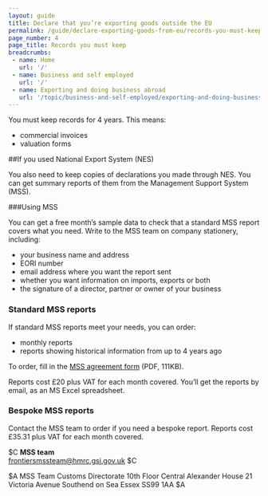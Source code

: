 ```yaml
---
layout: guide
title: Declare that you’re exporting goods outside the EU
permalink: /guide/declare-exporting-goods-from-eu/records-you-must-keep.html
page_number: 4
page_title: Records you must keep
breadcrumbs:
 - name: Home
   url: '/'
 - name: Business and self employed
   url: '/'
 - name: Exporting and doing business abroad
   url: '/topic/business-and-self-employed/exporting-and-doing-business-abroad.html'   
---
```


You must keep records for 4 years. This means:

- commercial invoices
- valuation forms

##If you used National Export System (NES)

You also need to keep copies of declarations you made through NES. You can get summary reports of them from the Management Support System (MSS).

###Using MSS

You can get a free month’s sample data to check that a standard MSS report covers what you need. Write to the MSS team on company stationery, including:

- your business name and address
- EORI number
- email address where you want the report sent
- whether you want information on imports, exports or both
- the signature of a director, partner or owner of your business

### Standard MSS reports

If standard MSS reports meet your needs, you can order:

- monthly  reports
- reports showing historical information from up to 4 years ago

To order, fill in the [MSS agreement form](https://www.gov.uk/government/uploads/system/uploads/attachment_data/file/381489/Agreement_for_the_Sale_of_Management_Support_System__MSS__Data.pdf) (PDF, 111KB). 

Reports cost £20 plus VAT for each month covered. You’ll get the reports by email, as an MS Excel spreadsheet.

### Bespoke MSS reports

Contact the MSS team to order if you need a bespoke report. Reports cost £35.31 plus VAT for each month covered.

$C 
**MSS team**  
<frontiersmssteam@hmrc.gsi.gov.uk>
$C  

$A
MSS Team
Customs Directorate
10th Floor Central
Alexander House
21 Victoria Avenue
Southend on Sea
Essex
SS99 1AA 
$A
